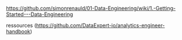 https://github.com/simonrenauld/01-Data-Engineering/wiki/1.-Getting-Started---Data-Engineering


ressources (https://github.com/DataExpert-io/analytics-engineer-handbook)
